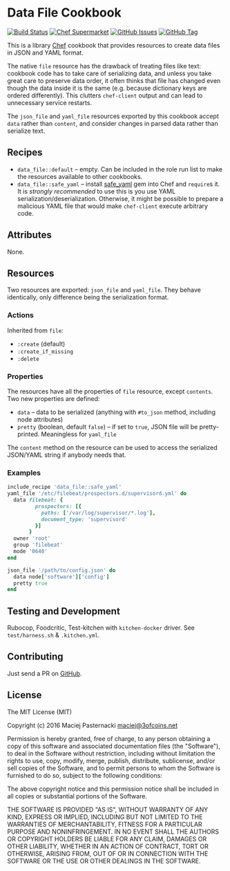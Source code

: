 Data File Cookbook
==================

[![Build Status](https://travis-ci.org/3ofcoins/chef-cookbook-data_file.svg?branch=master)](https://travis-ci.org/3ofcoins/chef-cookbook-data_file)
[![Chef Supermarket](https://img.shields.io/cookbook/v/data_file.svg)](https://supermarket.chef.io/cookbooks/data_file)
[![GitHub Issues](https://img.shields.io/github/issues/3ofcoins/chef-cookbook-data_file.svg)](https://github.com/3ofcoins/chef-cookbook-data_file/issues)
[![GitHub Tag](https://img.shields.io/github/tag/3ofcoins/chef-cookbook-data_file.svg)](https://github.com/3ofcoins/chef-cookbook-data_file/releases)

This is a library [Chef](https://www.chef.io/) cookbook that provides
resources to create data files in JSON and YAML format.

The native `file` resource has the drawback of treating files like
text: cookbook code has to take care of serializing data, and unless
you take great care to preserve data order, it often thinks that file
has changed even though the data inside it is the same (e.g. because
dictionary keys are ordered differently). This clutters `chef-client`
output and can lead to unnecessary service restarts.

The `json_file` and `yaml_file` resources exported by this cookbook
accept `data` rather than `content`, and consider changes in parsed
data rather than serialize text.

Recipes
-------

 - `data_file::default` – empty. Can be included in the role run list
   to make the resources available to other cookbooks.
 - `data_file::safe_yaml` – install
   [safe_yaml](https://rubygems.org/gems/safe_yaml) gem into Chef and
   `require`s it. It is *strongly recommended* to use this is you use
   YAML serialization/deserialization. Otherwise, it might be possible
   to prepare a malicious YAML file that would make `chef-client`
   execute arbitrary code.

Attributes
----------

None.

Resources
---------

Two resources are exported: `json_file` and `yaml_file`. They behave
identically, only difference being the serialization format. 

### Actions

Inherited from `file`:
 - `:create` (default)
 - `:create_if_missing`
 - `:delete`

### Properties

The resources have all the properties of `file` resource, except
`contents`. Two new properties are defined:

 - `data` – data to be serialized (anything with `#to_json` method,
   including node attributes)
 - `pretty` (boolean, default `false`) – if set to `true`, JSON file
   will be pretty-printed. Meaningless for `yaml_file`

The `content` method on the resource can be used to access the
serialized JSON/YAML string if anybody needs that.

### Examples

```ruby
include_recipe 'data_file::safe_yaml'
yaml_file '/etc/filebeat/prospectors.d/supervisord.yml' do
  data filebeat: {
         prospectors: [{
           paths: ['/var/log/supervisor/*.log'],
           document_type: 'supervisord'
         }]
       }
  owner 'root'
  group 'filebeat'
  mode '0640'
end
```

```ruby
json_file '/path/to/config.json' do
  data node['software']['config']
  pretty true
end
```

Testing and Development
-----------------------

Rubocop, Foodcritic, Test-kitchen with `kitchen-docker` driver. See
`test/harness.sh` & `.kitchen.yml`.

Contributing
------------

Just send a PR on [GitHub](https://github.com/3ofcoins/chef-cookbook-data_file/).

License
-------

The MIT License (MIT)

Copyright (c) 2016 Maciej Pasternacki <maciej@3ofcoins.net>

Permission is hereby granted, free of charge, to any person obtaining
a copy of this software and associated documentation files (the
"Software"), to deal in the Software without restriction, including
without limitation the rights to use, copy, modify, merge, publish,
distribute, sublicense, and/or sell copies of the Software, and to
permit persons to whom the Software is furnished to do so, subject to
the following conditions:

The above copyright notice and this permission notice shall be
included in all copies or substantial portions of the Software.

THE SOFTWARE IS PROVIDED "AS IS", WITHOUT WARRANTY OF ANY KIND,
EXPRESS OR IMPLIED, INCLUDING BUT NOT LIMITED TO THE WARRANTIES OF
MERCHANTABILITY, FITNESS FOR A PARTICULAR PURPOSE AND
NONINFRINGEMENT. IN NO EVENT SHALL THE AUTHORS OR COPYRIGHT HOLDERS BE
LIABLE FOR ANY CLAIM, DAMAGES OR OTHER LIABILITY, WHETHER IN AN ACTION
OF CONTRACT, TORT OR OTHERWISE, ARISING FROM, OUT OF OR IN CONNECTION
WITH THE SOFTWARE OR THE USE OR OTHER DEALINGS IN THE SOFTWARE.
